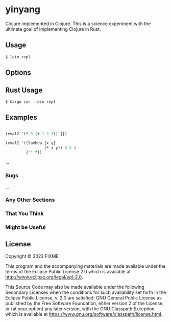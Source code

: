 # yinyang

Clojure implemented in Clojure. This is a science experiment with the ultimate goal of implementing Clojure in Rust.


## Usage


    $ lein repl
 
## Options

## Rust Usage

	$ Cargo run --bin repl
	
## Examples
```clojure

(eval2 '(* 3 (+ 1 2 3)) {})

(eval2 '((lambda [x y]
                 (* x y)) 5 3 )
         {'* *})

```

...

### Bugs

...

### Any Other Sections
### That You Think
### Might be Useful

## License

Copyright © 2022 FIXME

This program and the accompanying materials are made available under the
terms of the Eclipse Public License 2.0 which is available at
http://www.eclipse.org/legal/epl-2.0.

This Source Code may also be made available under the following Secondary
Licenses when the conditions for such availability set forth in the Eclipse
Public License, v. 2.0 are satisfied: GNU General Public License as published by
the Free Software Foundation, either version 2 of the License, or (at your
option) any later version, with the GNU Classpath Exception which is available
at https://www.gnu.org/software/classpath/license.html.
